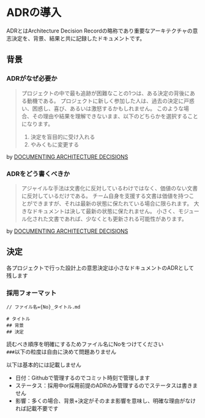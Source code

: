 # ADRの導入

ADRとはArchitecture Decision Recordの略称であり重要なアーキテクチャの意志決定を、背景、結果と共に記録したドキュメントです。

## 背景

### ADRがなぜ必要か

> プロジェクトの中で最も追跡が困難なことの1つは、ある決定の背後にある動機である。
> プロジェクトに新しく参加した人は、過去の決定に戸惑い、困惑し、喜び、あるいは激怒するかもしれません。
> このような場合、その理由や結果を理解できないまま、以下のどちらかを選択することになります。
> 
> 1. 決定を盲目的に受け入れる   
> 2. やみくもに変更する

by [DOCUMENTING ARCHITECTURE DECISIONS](https://cognitect.com/blog/2011/11/15/documenting-architecture-decisions)

### ADRをどう書くべきか

> アジャイルな手法は文書化に反対しているわけではなく、価値のない文書に反対しているだけである。 
> チーム自身を支援する文書は価値を持つことができますが、それは最新の状態に保たれている場合に限られます。 
> 大きなドキュメントは決して最新の状態に保たれません。
> 小さく、モジュール化された文書であれば、少なくとも更新される可能性があります。

by [DOCUMENTING ARCHITECTURE DECISIONS](https://cognitect.com/blog/2011/11/15/documenting-architecture-decisions)

## 決定

各プロジェクトで行った設計上の意思決定は小さなドキュメントのADRとして残します

### 採用フォーマット

```
// ファイル名={No}_タイトル.md

# タイトル
## 背景
## 決定
```

読むべき順序を明確にするためファイル名にNoをつけてください  
`###`以下の粒度は自由に決めて問題ありません

以下は基本的には記載しません
- 日付：Githubで管理するのでコミット時刻で管理します
- ステータス：採用中or採用前提のADRのみ管理するのでステータスは書きません
- 影響：多くの場合、背景+決定がそのまま影響を意味し、明確な理由がなければ記載不要です
